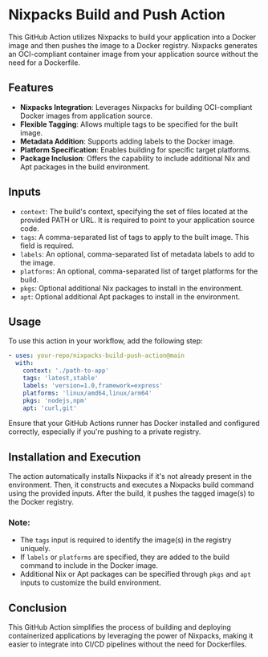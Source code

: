 # Nixpacks Build and Push Action

This GitHub Action utilizes Nixpacks to build your application into a Docker image and then pushes the image to a Docker registry. Nixpacks generates an OCI-compliant container image from your application source without the need for a Dockerfile.

## Features

- **Nixpacks Integration**: Leverages Nixpacks for building OCI-compliant Docker images from application source.
- **Flexible Tagging**: Allows multiple tags to be specified for the built image.
- **Metadata Addition**: Supports adding labels to the Docker image.
- **Platform Specification**: Enables building for specific target platforms.
- **Package Inclusion**: Offers the capability to include additional Nix and Apt packages in the build environment.

## Inputs

- `context`: The build's context, specifying the set of files located at the provided PATH or URL. It is required to point to your application source code.
- `tags`: A comma-separated list of tags to apply to the built image. This field is required.
- `labels`: An optional, comma-separated list of metadata labels to add to the image.
- `platforms`: An optional, comma-separated list of target platforms for the build.
- `pkgs`: Optional additional Nix packages to install in the environment.
- `apt`: Optional additional Apt packages to install in the environment.

## Usage

To use this action in your workflow, add the following step:

```yaml
- uses: your-repo/nixpacks-build-push-action@main
  with:
    context: './path-to-app'
    tags: 'latest,stable'
    labels: 'version=1.0,framework=express'
    platforms: 'linux/amd64,linux/arm64'
    pkgs: 'nodejs,npm'
    apt: 'curl,git'
```

Ensure that your GitHub Actions runner has Docker installed and configured correctly, especially if you're pushing to a private registry.

## Installation and Execution

The action automatically installs Nixpacks if it's not already present in the environment. Then, it constructs and executes a Nixpacks build command using the provided inputs. After the build, it pushes the tagged image(s) to the Docker registry.

### Note:

- The `tags` input is required to identify the image(s) in the registry uniquely.
- If `labels` or `platforms` are specified, they are added to the build command to include in the Docker image.
- Additional Nix or Apt packages can be specified through `pkgs` and `apt` inputs to customize the build environment.

## Conclusion

This GitHub Action simplifies the process of building and deploying containerized applications by leveraging the power of Nixpacks, making it easier to integrate into CI/CD pipelines without the need for Dockerfiles.